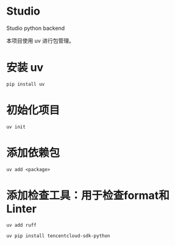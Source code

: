 # Studio

Studio python backend

本项目使用 uv 进行包管理。

# 安装 uv
```
pip install uv
```

# 初始化项目
```
uv init
```


# 添加依赖包
```
uv add <package>
```

# 添加检查工具：用于检查format和Linter
```
uv add ruff
```

```
uv pip install tencentcloud-sdk-python
```